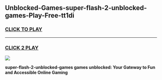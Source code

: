 
## Unblocked-Games-super-flash-2-unblocked-games-Play-Free-tt1di
<h3>
<a href="https://premium76.site?title=super-flash-2-unblocked-games&ref=22A">CLICK TO PLAY</a></h3>
<hr>

<h3>
<a href="https://premium76.site?title=super-flash-2-unblocked-games&ref=22A">CLICK 2 PLAY</a>
  
</h3>

<a href="https://premium76.site?title=super-flash-2-unblocked-games&ref=22A"><img src="https://clearcache.store/games.png"></a>


**super-flash-2-unblocked-games games unblocked: Your Gateway to Fun and Accessible Online Gaming**
